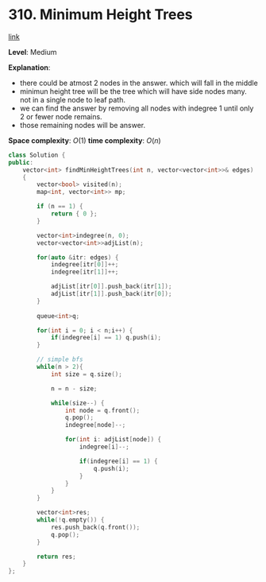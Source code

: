 # 310. Minimum Height Trees

[link](https://leetcode.com/problems/minimum-height-trees/)

**Level**: Medium 

**Explanation**:
- there could be atmost 2 nodes in the answer. which will fall in the middle
- minimun height tree will be the tree which will have side nodes many. not in a single node to leaf path.
- we can find the answer by removing all nodes with indegree 1 until only 2 or fewer node remains. 
- those remaining nodes will be answer.

**Space complexity**: $O(1)$
**time complexity**: $O(n)$

```cpp
class Solution {
public:
    vector<int> findMinHeightTrees(int n, vector<vector<int>>& edges)
    {
        vector<bool> visited(n);
        map<int, vector<int>> mp;

        if (n == 1) {
            return { 0 };
        }

        vector<int>indegree(n, 0);
        vector<vector<int>>adjList(n);

        for(auto &itr: edges) {
            indegree[itr[0]]++;
            indegree[itr[1]]++;

            adjList[itr[0]].push_back(itr[1]);
            adjList[itr[1]].push_back(itr[0]);
        }
        
        queue<int>q;

        for(int i = 0; i < n;i++) {
            if(indegree[i] == 1) q.push(i);
        }

        // simple bfs 
        while(n > 2){
            int size = q.size();

            n = n - size;

            while(size--) {
                int node = q.front(); 
                q.pop(); 
                indegree[node]--;

                for(int i: adjList[node]) {
                    indegree[i]--;

                    if(indegree[i] == 1) {
                        q.push(i);
                    }
                }
            }
        }

        vector<int>res;
        while(!q.empty()) {
            res.push_back(q.front());
            q.pop();
        }

        return res;
    }
};
```

